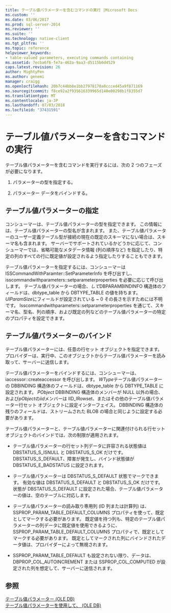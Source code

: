 ```yaml
---
title: テーブル値パラメーターを含むコマンドの実行 |Microsoft Docs
ms.custom: ''
ms.date: 03/06/2017
ms.prod: sql-server-2014
ms.reviewer: ''
ms.suite: ''
ms.technology: native-client
ms.tgt_pltfrm: ''
ms.topic: reference
helpviewer_keywords:
- table-valued parameters, executing commands containing
ms.assetid: 7ecba6f6-fe7a-462a-9aa3-d5115b6d4529
caps.latest.revision: 26
author: MightyPen
ms.author: genemi
manager: craigg
ms.openlocfilehash: 20b7c44bb8e1bb27978170a8ccced45a9f871169
ms.sourcegitcommit: f8ce92a2f935616339965d140e00298b1f8355d7
ms.translationtype: MT
ms.contentlocale: ja-JP
ms.lasthandoff: 07/03/2018
ms.locfileid: "37431591"
---
```

# <a name="executing-commands-containing-table-valued-parameters"></a>テーブル値パラメーターを含むコマンドの実行
  テーブル値パラメーターを含むコマンドを実行するには、次の 2 つのフェーズが必要になります。  
  
1.  パラメーターの型を指定する。  
  
2.  パラメーター データをバインドする。  
  
## <a name="table-valued-parameter-specification"></a>テーブル値パラメーターの指定  
 コンシューマーは、テーブル値パラメーターの型を指定できます。 この情報には、テーブル値パラメーターの型名が含まれます。 また、テーブル値パラメーターのユーザー定義テーブル型が接続の現在の既定のスキーマにない場合は、スキーマ名も含まれます。 サーバーでサポートされているかどうかに応じて、コンシューマーでは、省略可能なメタデータ情報 (列の順序など) を指定したり、特定の列のすべての行に既定値が設定されるよう指定したりすることもできます。  
  
 テーブル値パラメーターを指定するには、コンシューマーは ISSCommandWithParamter::SetParameterInfo を呼び出すし、isscommandwithparameters::setparameterproperties を必要に応じて呼び出します。 テーブル値パラメーターの場合、*して*DBPARAMBINDINFO 構造体のフィールドは、dbtype_table から DBTYPE_TABLE の値を持ちます。 *UlParamSize*にフィールドが設定されている ~ 0 その長さを示すためには不明です。 Isscommandwithparameters::setparameterproperties を通じて、スキーマ名、型名、列の順序、および既定の列などのテーブル値パラメーターの特定のプロパティを設定できます。  
  
## <a name="table-valued-parameter-binding"></a>テーブル値パラメーターのバインド  
 テーブル値パラメーターには、任意の行セット オブジェクトを指定できます。 プロバイダーは、実行中、このオブジェクトからテーブル値パラメーターを読み取って、サーバーに送信します。  
  
 テーブル値パラメーターをバインドするには、コンシューマーは、iaccessor::createaccessor を呼び出します。 *WType*テーブル値パラメーターの DBBINDING 構造体のフィールドは、dbtype_table から DBTYPE_TABLE に設定されます。 *PObject* DBBINDING 構造体のメンバーが NULL 以外の場合、および*pObject*の*iid*メンバーは IID_IRowset、またはその他のテーブル値パラメーター行セット オブジェクトに設定インターフェイス。 DBBINDING 構造体の残りのフィールドは、ストリームされた BLOB の場合と同じように設定する必要があります。  
  
 テーブル値パラメーターと、テーブル値パラメーターに関連付けられる行セット オブジェクトのバインドでは、次の制限が適用されます。  
  
-   テーブル値パラメーターの行セット列データに許容される状態値は DBSTATUS_S_ISNULL と DBSTATUS_S_OK だけです。 DBSTATUS_S_DEFAULT、障害が発生し、バインド状態値が DBSTATUS_E_BADSTATUS に設定されます。  
  
-   テーブル値パラメーターは DBSTATUS_S_DEFAULT 状態でマークできます。 有効な値は DBSTATUS_S_DEFAULT と DBSTATUS_S_OK だけです。 状態が DBSTATUS_S_DEFAULT に設定された場合、テーブル値パラメーターの値は、空のテーブルに対応します。  
  
-   テーブル値パラメーターの読み取り専用列 (ID 列または計算列) は、SSPROP_PARAM_TABLE_DEFAULT_COLUMNS プロパティを使って、既定としてマークする必要があります。 既定値を持つ列も、特定のテーブル値パラメーターの列データに既定値を使用できるように、SSPROP_PARAM_TABLE_DEFAULT_COLUMNS プロパティで、既定としてマークする必要があります。 既定としてマークされた列にバインドされたデータ値は、プロバイダーによって無視されます。  
  
-   SSPROP_PARAM_TABLE_DEFAULT も設定されない限り、データは、DBPROP_COL_AUTOINCREMENT または SSPROP_COL_COMPUTED が設定された列を想定して、サーバーに送信されます。  
  
## <a name="see-also"></a>参照  
 [テーブル値パラメーター &#40;OLE DB&#41;](table-valued-parameters-ole-db.md)   
 [テーブル値パラメーターを使用して、 &#40;OLE DB&#41;](../native-client-ole-db-how-to/use-table-valued-parameters-ole-db.md)  
  
  
